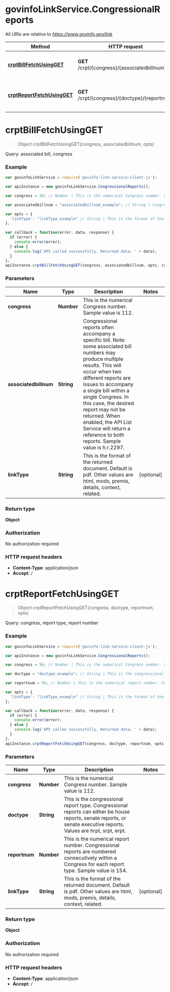 # govinfoLinkService.CongressionalReports

All URIs are relative to *https://www.govinfo.gov/link*

Method | HTTP request | Description
------------- | ------------- | -------------
[**crptBillFetchUsingGET**](CongressionalReports.md#crptBillFetchUsingGET) | **GET** /crpt/{congress}/{associatedbillnum} | Query: associated bill, congress
[**crptReportFetchUsingGET**](CongressionalReports.md#crptReportFetchUsingGET) | **GET** /crpt/{congress}/{doctype}/{reportnum} | Query: congress, report type, report number


<a name="crptBillFetchUsingGET"></a>
# **crptBillFetchUsingGET**
> Object crptBillFetchUsingGET(congress, associatedbillnum, opts)

Query: associated bill, congress

### Example
```javascript
var govinfoLinkService = require('govinfo-link-service-client-js');

var apiInstance = new govinfoLinkService.CongressionalReports();

var congress = 56; // Number | This is the numerical Congress number. Sample value is 112.

var associatedbillnum = "associatedbillnum_example"; // String | Congressional reports often accompany a specific bill. Note: some associated bill numbers may produce multiple results. This will occur when two different reports are issues to accompany a single bill within a single Congress. In this case, the desired report may not be returned. When enabled, the API List Service will return a reference to both reports. Sample value is h.r.2297.

var opts = { 
  'linkType': "linkType_example" // String | This is the format of the returned document. Default is pdf. Other values are html, mods, premis, details, context, related.
};

var callback = function(error, data, response) {
  if (error) {
    console.error(error);
  } else {
    console.log('API called successfully. Returned data: ' + data);
  }
};
apiInstance.crptBillFetchUsingGET(congress, associatedbillnum, opts, callback);
```

### Parameters

Name | Type | Description  | Notes
------------- | ------------- | ------------- | -------------
 **congress** | **Number**| This is the numerical Congress number. Sample value is 112. | 
 **associatedbillnum** | **String**| Congressional reports often accompany a specific bill. Note: some associated bill numbers may produce multiple results. This will occur when two different reports are issues to accompany a single bill within a single Congress. In this case, the desired report may not be returned. When enabled, the API List Service will return a reference to both reports. Sample value is h.r.2297. | 
 **linkType** | **String**| This is the format of the returned document. Default is pdf. Other values are html, mods, premis, details, context, related. | [optional] 

### Return type

**Object**

### Authorization

No authorization required

### HTTP request headers

 - **Content-Type**: application/json
 - **Accept**: */*

<a name="crptReportFetchUsingGET"></a>
# **crptReportFetchUsingGET**
> Object crptReportFetchUsingGET(congress, doctype, reportnum, opts)

Query: congress, report type, report number

### Example
```javascript
var govinfoLinkService = require('govinfo-link-service-client-js');

var apiInstance = new govinfoLinkService.CongressionalReports();

var congress = 56; // Number | This is the numerical Congress number. Sample value is 112.

var doctype = "doctype_example"; // String | This is the congressional report type. Congressional reports can either be house reports, senate reports, or senate executive reports. Values are hrpt, srpt, erpt.

var reportnum = 56; // Number | This is the numerical report number. Congressional reports are numbered consecutively within a Congress for each report type. Sample value is 154.

var opts = { 
  'linkType': "linkType_example" // String | This is the format of the returned document. Default is pdf. Other values are html, mods, premis, details, context, related.
};

var callback = function(error, data, response) {
  if (error) {
    console.error(error);
  } else {
    console.log('API called successfully. Returned data: ' + data);
  }
};
apiInstance.crptReportFetchUsingGET(congress, doctype, reportnum, opts, callback);
```

### Parameters

Name | Type | Description  | Notes
------------- | ------------- | ------------- | -------------
 **congress** | **Number**| This is the numerical Congress number. Sample value is 112. | 
 **doctype** | **String**| This is the congressional report type. Congressional reports can either be house reports, senate reports, or senate executive reports. Values are hrpt, srpt, erpt. | 
 **reportnum** | **Number**| This is the numerical report number. Congressional reports are numbered consecutively within a Congress for each report type. Sample value is 154. | 
 **linkType** | **String**| This is the format of the returned document. Default is pdf. Other values are html, mods, premis, details, context, related. | [optional] 

### Return type

**Object**

### Authorization

No authorization required

### HTTP request headers

 - **Content-Type**: application/json
 - **Accept**: */*

